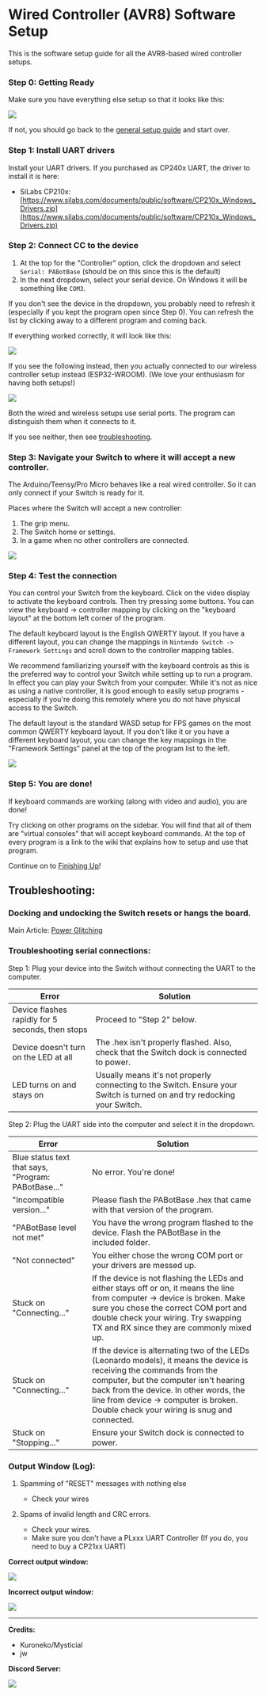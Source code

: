 # Wired Controller (AVR8) Software Setup

This is the software setup guide for all the AVR8-based wired controller setups.

### Step 0: Getting Ready

Make sure you have everything else setup so that it looks like this:

<img src="../Images/GeneralSetup-CC.png">

If not, you should go back to the [general setup guide](../index.md) and start over.

### Step 1: Install UART drivers

Install your UART drivers. If you purchased as CP240x UART, the driver to install it is here:

- SiLabs CP210x: [https://www.silabs.com/documents/public/software/CP210x_Windows_Drivers.zip](https://www.silabs.com/documents/public/software/CP210x_Windows_Drivers.zip)

### Step 2: Connect CC to the device

1. At the top for the "Controller" option, click the dropdown and select `Serial: PABotBase` (should be on this since this is the default)
2. In the next dropdown, select your serial device. On Windows it will be something like `COM3`.

If you don't see the device in the dropdown, you probably need to refresh it (especially if you kept the program open since Step 0). You can refresh the list by clicking away to a different program and coming back.

If everything worked correctly, it will look like this:

<img src="../Images/AVR8/ControllerSetup-AVR8-Connected-Labeled.png">

If you see the following instead, then you actually connected to our wireless controller setup instead (ESP32-WROOM). (We love your enthusiasm for having both setups!)

<img src="../Images/AVR8/ControllerSetup-AVR8-ESP32.png">

Both the wired and wireless setups use serial ports. The program can distinguish them when it connects to it.

If you see neither, then see [troubleshooting](#troubleshooting).

### Step 3: Navigate your Switch to where it will accept a new controller.

The Arduino/Teensy/Pro Micro behaves like a real wired controller. So it can only connect if your Switch is ready for it.

Places where the Switch will accept a new controller:

1. The grip menu.
2. The Switch home or settings.
3. In a game when no other controllers are connected.

<img src="../Images/GripMenu.png">

### Step 4: Test the connection

You can control your Switch from the keyboard. Click on the video display to activate the keyboard controls. Then try pressing some buttons. You can view the keyboard -> controller mapping by clicking on the "keyboard layout" at the bottom left corner of the program.

The default keyboard layout is the English QWERTY layout. If you have a different layout, you can change the mappings in `Nintendo Switch -> Framework Settings` and scroll down to the controller mapping tables.

We recommend familiarizing yourself with the keyboard controls as this is the preferred way to control your Switch while setting up to run a program. In effect you can play your Switch from your computer. While it's not as nice as using a native controller, it is good enough to easily setup programs - especially if you're doing this remotely where you do not have physical access to the Switch.

The default layout is the standard WASD setup for FPS games on the most common QWERTY keyboard layout. If you don't like it or you have a different keyboard layout, you can change the key mappings in the "Framework Settings" panel at the top of the program list to the left.

<img src="../Images/AVR8/ControllerSetup-AVR8-Controls.png">

### Step 5: You are done!

If keyboard commands are working (along with video and audio), you are done!

Try clicking on other programs on the sidebar. You will find that all of them are "virtual consoles" that will accept keyboard commands. At the top of every program is a link to the wiki that explains how to setup and use that program.

Continue on to [Finishing Up](../index.md#step-4-finishing-up)!


## Troubleshooting:

### Docking and undocking the Switch resets or hangs the board.

Main Article: [Power Glitching](../../PowerGlitching.md)

### Troubleshooting serial connections:

Step 1: Plug your device into the Switch without connecting the UART to the computer.

| Error | Solution |
| --- | --- |
| Device flashes rapidly for 5 seconds, then stops | Proceed to "Step 2" below. |
| Device doesn't turn on the LED at all | The .hex isn't properly flashed. Also, check that the Switch dock is connected to power. |
| LED turns on and stays on | Usually means it's not properly connecting to the Switch. Ensure your Switch is turned on and try redocking your Switch. |


Step 2: Plug the UART side into the computer and select it in the dropdown.

| Error | Solution |
| --- | --- |
| Blue status text that says, "Program: PABotBase..." | No error. You're done! |
| "Incompatible version..." | Please flash the PABotBase .hex that came with that version of the program. |
| "PABotBase level not met" | You have the wrong program flashed to the device. Flash the PABotBase in the included folder. |
| "Not connected" | You either chose the wrong COM port or your drivers are messed up. |
| Stuck on "Connecting..." | If the device is not flashing the LEDs and either stays off or on, it means the line from computer -> device is broken. Make sure you chose the correct COM port and double check your wiring. Try swapping TX and RX since they are commonly mixed up. |
| Stuck on "Connecting..." | If the device is alternating two of the LEDs (Leonardo models), it means the device is receiving the commands from the computer, but the computer isn't hearing back from the device. In other words, the line from device -> computer is broken. Double check your wiring is snug and connected. |
| Stuck on "Stopping..." | Ensure your Switch dock is connected to power. |


### Output Window (Log):

1. Spamming of "RESET" messages with nothing else

    - Check your wires

2. Spams of invalid length and CRC errors.

    - Check your wires.
    - Make sure you don't have a PLxxx UART Controller (If you do, you need to buy a CP21xx UART)

**Correct output window:** 

<img src="../Images/AVR8/ControllerSetup-AVR8-OutputWindow-Corrrect.png">

**Incorrect output window:** 

<img src="../Images/AVR8/ControllerSetup-AVR8-OutputWindow-Incorrrect.png">


<hr>

**Credits:**

- Kuroneko/Mysticial
- jw

**Discord Server:** 

[<img src="https://canary.discordapp.com/api/guilds/695809740428673034/widget.png?style=banner2">](https://discord.gg/cQ4gWxN)




